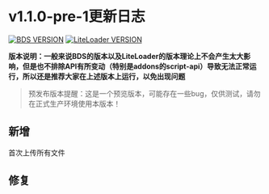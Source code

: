 # v1.1.0-pre-1更新日志

[![BDS VERSION](https://img.shields.io/badge/BDS-1.19.63.01-green?style=for-the-badge&logo=appveyor)](https://www.minecraft.net/en-us/download/server/bedrock)
[![LiteLoader VERSION](https://img.shields.io/badge/LiteLoader-2.11.0-green?style=for-the-badge&logo=appveyor)](https://github.com/LiteLDev/LiteLoaderBDS/releases/tag/2.11.0)

**版本说明：一般来说BDS的版本以及LiteLoader的版本理论上不会产生太大影响，但是也不排除API有所变动（特别是addons的script-api）导致无法正常运行，所以还是推荐大家在上述版本上运行，以免出现问题**

> 预发布版本提醒：这是一个预览版本，可能存在一些bug，仅供测试，请勿在正式生产环境使用本版本！

## 新增

首次上传所有文件

## 修复

